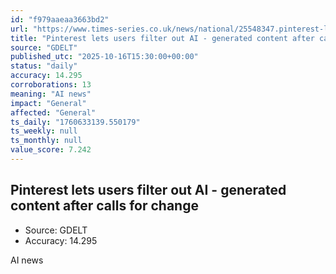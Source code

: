 ```yaml
---
id: "f979aaeaa3663bd2"
url: "https://www.times-series.co.uk/news/national/25548347.pinterest-lets-users-filter-ai-generated-content-calls-change/"
title: "Pinterest lets users filter out AI - generated content after calls for change"
source: "GDELT"
published_utc: "2025-10-16T15:30:00+00:00"
status: "daily"
accuracy: 14.295
corroborations: 13
meaning: "AI news"
impact: "General"
affected: "General"
ts_daily: "1760633139.550179"
ts_weekly: null
ts_monthly: null
value_score: 7.242
---
```

## Pinterest lets users filter out AI - generated content after calls for change

- Source: GDELT
- Accuracy: 14.295

AI news
